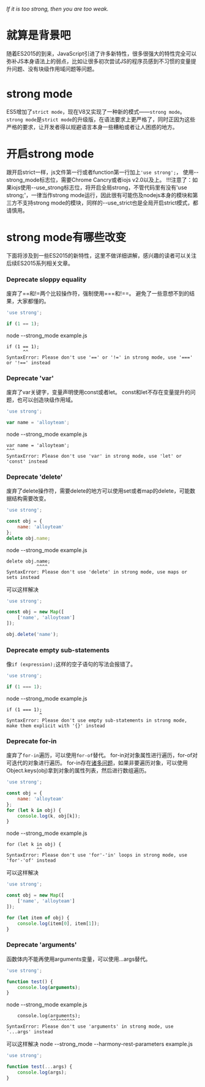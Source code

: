 *If it is too strong, then you are too weak.*

# 就算是背景吧
随着ES2015的到来，JavaScript引进了许多新特性，很多很强大的特性完全可以弥补JS本身语法上的弱点，比如让很多初次尝试JS的程序员感到不习惯的变量提升问题、没有块级作用域问题等问题。

# strong mode
ES5增加了`strict mode`，现在V8又实现了一种新的模式——`strong mode`。
`strong mode`是`strict mode`的升级版，在语法要求上更严格了，同时正因为这些严格的要求，让开发者得以规避语言本身一些糟粕或者让人困惑的地方。

# 开启strong mode
跟开启strict一样，js文件第一行或者function第一行加上`'use strong';`，
使用--strong_mode标志位，需要Chrome Cancry或者iojs v2.0以及上。
!!!注意了：如果iojs使用--use_strong标志位，将开启全局strong，不管代码里有没有'use strong;'，一律当作strong mode运行，因此很有可能伤及nodejs本身的模块和第三方不支持strong mode的模块，同样的--use_strict也是全局开启strict模式，都请慎用。

# strong mode有哪些改变
下面将涉及到一些ES2015的新特性，这里不做详细讲解，感兴趣的读者可以关注后续ES2015系列相关文章。

### Deprecate sloppy equality
废弃了==和!=两个比较操作符，强制使用===和!==。
避免了一些意想不到的结果，大家都懂的。
```javascript
'use strong';

if (1 == 1);
```
node --strong_mode example.js
```
if (1 == 1);
      ^^
SyntaxError: Please don't use '==' or '!=' in strong mode, use '===' or '!==' instead
```

### Deprecate 'var'
废弃了var关键字，变量声明使用const或者let。
const和let不存在变量提升的问题，也可以创造块级作用域。
```javascript
'use strong';

var name = 'alloyteam';
```
node --strong_mode example.js
```
var name = 'alloyteam';
^^^
SyntaxError: Please don't use 'var' in strong mode, use 'let' or 'const' instead
```

### Deprecate 'delete'
废弃了delete操作符，需要delete的地方可以使用set或者map的delete，可能数据结构需要改变。
```javascript
'use strong';

const obj = {
    name: 'alloyteam'
};
delete obj.name;
```
node --strong_mode example.js
```
delete obj.name;
           ^^^^
SyntaxError: Please don't use 'delete' in strong mode, use maps or sets instead
```

可以这样解决
```javascript
'use strong';

const obj = new Map([
    ['name', 'alloyteam']
]);

obj.delete('name');
```

### Deprecate empty sub-statements
像`if (expression);`这样的空子语句的写法会报错了。
```javascript
'use strong';

if (1 === 1);
```
node --strong_mode example.js
```
if (1 === 1);
            ^
SyntaxError: Please don't use empty sub-statements in strong mode, make them explicit with '{}' instead
```

### Deprecate for-in
废弃了`for-in`遍历，可以使用`for-of`替代。
for-in对对象属性进行遍历，for-of对可迭代的对象进行遍历。
for-in存在[诸多问题][for-in]，如果非要遍历对象，可以使用Object.keys(obj)拿到对象的属性列表，然后进行数组遍历。
```javascript
'use strong';

const obj = {
    name: 'alloyteam'
};
for (let k in obj) {
    console.log(k, obj[k]);
}
```
node --strong_mode example.js
```
for (let k in obj) {
           ^^
SyntaxError: Please don't use 'for'-'in' loops in strong mode, use 'for'-'of' instead
```

可以这样解决
```javascript
'use strong';

const obj = new Map([
    ['name', 'alloyteam']
]);

for (let item of obj) {
    console.log(item[0], item[1]);
}
```

### Deprecate 'arguments'
函数体内不能再使用arguments变量，可以使用...args替代。
```javascript
'use strong';

function test() {
    console.log(arguments);
}
```
node --strong_mode example.js
```
    console.log(arguments);
                ^^^^^^^^^
SyntaxError: Please don't use 'arguments' in strong mode, use '...args' instead
```

可以这样解决
node --strong_mode --harmony-rest-parameters example.js
```javascript
'use strong';

function test(...args) {
    console.log(args);
}
```

[for-in]: http://www.infoq.com/cn/articles/es6-in-depth-iterators-and-the-for-of-loop